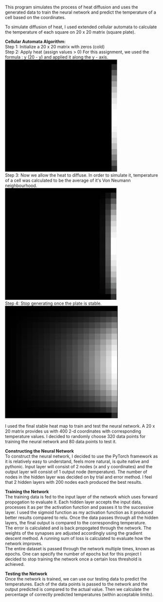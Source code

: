 This program simulates the process of heat diffusion and uses the generated data to train the neural network and predict the temperature of a cell based on the coordinates.

To simulate diffusion of heat, I used extended cellular automata to calculate the temperature of each square on 20 x 20 matrix (square plate).

**Cellular Automata Algorithm:**\
Step 1: Initialize a 20 x 20 matrix with zeros (cold)\
Step 2: Apply heat (assign values $>$ 0) For this assignment, we used the formula : y (20 - y) and applied it along the y - axis.\
![Initial Heat Map](https://github.com/Sharvilpr23/Heat-Prediction-Neural-Network/blob/master/media/initial_heatmap.png)\
Step 3: Now we allow the heat to diffuse. In order to simulate it, temperature of a cell was calculated to be the average of it's Von Neumann neighbourhood.\
![](https://github.com/Sharvilpr23/Heat-Prediction-Neural-Network/blob/master/media/heatmapgeneration.gif)\
Step 4: Stop generating once the plate is stable.\
![Final Stable Heat Map](https://github.com/Sharvilpr23/Heat-Prediction-Neural-Network/blob/master/media/stable_heatmap.png)

I used the final stable heat map to train and test the neural network. A 20 x 20 matrix provides us with 400 2-d coordinates with corresponding temperature values. I decided  to randomly choose 320 data points for training the neural network and 80 data points to test it.

**Constructing the Neural Network**\
To construct the neural network, I decided to use the PyTorch framework as it is relatively easy to understand, feels more natural, is quite native and pythonic.
Input layer will consist of 2 nodes (x and y coordinates) and the output layer will consist of 1 output node (temperature). The number of nodes in the hidden layer was decided on by trial and error method. I feel that 2 hidden layers with 200 nodes each produced the best results. 

**Training the Network**\
The training data is fed to the input layer of the network which uses forward propogation to evaluate it. Each hidden layer accepts the input data, processes it as per the activation function and passes it to the successive layer. I used the sigmoid function as my activation function as it produced better results compared to relu. Once the data passes through all the hidden layers, the final output is compared to the corresponding temperature.\
The error is calculated and is back propogated through the network. The weights of the synapses are adjusted accordingly using the gradient descent method. A running sum of loss is calculated to evaluate how the network improves.\
The entire dataset is passed through the network multiple times, known as epochs. One can specify the number of epochs but for this project I decided to stop training the network once a certain loss threshold is achieved.

**Testing the Network**\
Once the network is trained, we can use our testing data to predict the temperatures. Each of the data points is passed to the network and the output predicted is compared to the actual value. Then we calculate the percentage of correctly predicted temperatures (within acceptable limits).
